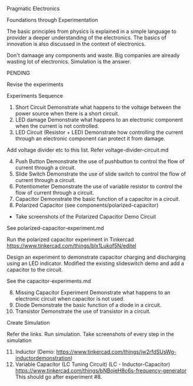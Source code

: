 Pragmatic Electronics

Foundations through Experimentation

The basic principles from physics is explained in a simple language to provider a deeper understanding of the electronics. The basics of innovation is also discussed in the context of electronics.

Don't damaage any components and waste. Big companies are already wasting lot of electronics. Simulation is the answer.

PENDING

Revise the experiments

Experiments Sequence

1. Short Circuit
		Demonstrate what happens to the voltage between the power source when there is a short circuit.
2. LED damage
		Demonstrate what happens to an electronic component when the current is not controlled.
3. LED Circuit (Resistor + LED)
		Demonstrate how controlling the current through an electronic component can protect it from damage.
    
Add voltage divider etc to this list. Refer voltage-divider-circuit.md

4. Push Button
		Demonstrate the use of pushbutton to control the flow of current through a circuit.
5. Slide Switch
		Demonstrate the use of slide switch to control the flow of current through a circuit.
6. Potentiometer
		Demonstrate the use of variable resistor to control the flow of current through a circuit.
7. Capacitor
		Demonstrate the basic function of a capacitor in a circuit.
8. Polarized Capacitor (see components/polarized-capacitor)
- Take screenshots of the Polarized Capacitor Demo Circuit

See polarized-capacitor-experiment.md

Run the polarized capacitor experiment in Tinkercad https://www.tinkercad.com/things/blx1Lukof5N/editel

Design an experiment to demonstrate capacitor charging and discharging using an LED indicator. Modified the existing slideswitch demo and add a capacitor to the circuit.

See the capacitor-experiments.md

8. Missing Capacitor Experiment
		Demonstrate what happens to an electronic circuit when capacitor is not used.
9. Diode
		Demonstrate the basic function of a diode in a circuit.
10. Transistor
		Demonstrate the use of transistor in a circuit.

Create Simulation

Refer the links. Run simulation. Take screenshots of every step in the simulation

11. Inductor (Demo: https://www.tinkercad.com/things/jw2rfdSUsWg-inductordemonstration)
12. Variable Capacitor (LC Tuning Circuit) (LC - Inductor-Capacitor) https://www.tinkercad.com/things/bNBojeH8c6s-frequency-generator
		This should go after experiment #8.

